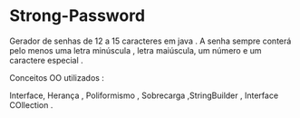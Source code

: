 # Strong-Password
Gerador de senhas de 12 a 15 caracteres em java . A senha sempre conterá pelo menos uma letra minúscula , letra maiúscula, um número e um caractere especial . 

Conceitos OO utilizados :

Interface, Herança , Poliformismo , Sobrecarga ,StringBuilder , Interface COllection .

